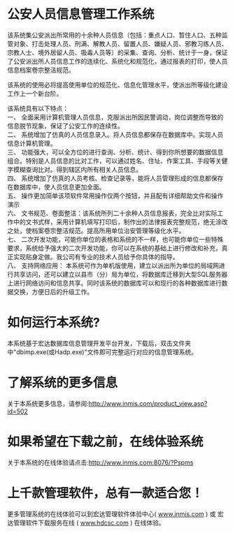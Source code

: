 # 公安人员信息管理工作系统

该系统集公安派出所常用的十余种人员信息（包括：重点人口、暂住人口、五种监管对象、打击处理人员、刑满、解教人员、留置人员、嫌疑人员、邪教习练人员、宗教人士、境外居留人员、吸毒人员等）的采集、查询、分析、统计于一身，保证了公安派出所人员信息工作的连续化、系统化和规范化，通过报表的打印，使人员信息档案卷宗整洁规范。

该系统的使用必将提高使用单位的规范化、信息化管理水平，使派出所等级化建设工作上一个新台阶。

该系统具有以下特点：   
一、 全面采用计算机管理人员信息，克服派出所因民警调动，岗位调整而导致的信息脱节现象，保证了公安工作的连续性。   
二、 系统增加了仿真的人员信息录入。将人员信息都保存在数据库中。实现人员信息计算机管理。   
三、 功能强大，可以全方位的进行查询、分析、统计、得到你所想要的数据信息组合。特别是人员信息的比对工作，可以通过姓名、住址、作案工具、手段等关健字模糊查询比对。得到辖区内所有相关人员信息。   
四、 系统增加了仿真的人员考核、检查记录等，能将人员管理形成的信息都保存在数据库中，使人员信息更加全面。   
五、 操作更加简单该项软件常用操作仅两个按钮，并且配有详细帮助文件和操作演示   
六、 文书规范、卷面整洁：该系统所列二十余种人员信息报表，完全比对实际工作中的文书式样，采用计算机填写打印后，制作出的法律报表完整规范，绝无涂改之处，使档案卷宗整洁规范。提高所用单位治安管理等级化水平。   
七、 二次开发功能，可能你单位的表格和系统的不一样，也可能你单位一些特殊要求，系统给予强大的二次开发功能，你可以在系统的基础上进行修改和补充，真正实现贴身定做。我公司有专业的技术人员给予你具体的指导。   
八、 支持网络应用： 本系统可作为单机版使用，建立以派出所为单位的局域网进行共享访问，还可以建立以县市（分）局为单位，将数据库迁移到大型SQL服务器上进行网络访问和信息共享。同时该系统的数据库可以和现行的各种数据库进行数据交换，方便日后的升级工作。

# 如何运行本系统?

本系统基于宏达数据库信息管理开发平台开发，下载后，双击文件夹中"dbimp.exe(或Hadp.exe)"文件即可完整运行对应的信息管理系统。

# 了解系统的更多信息

关于本系统更多信息，请参阅:http://www.inmis.com/product_view.asp?id=502

# 如果希望在下载之前，在线体验系统

关于本系统的在线体验请点击:http://www.inmis.com:8076/?Pspms

# 上千款管理软件，总有一款适合您！

更多管理系统的在线体验可以到宏达管理软件体验中心( www.inmis.com ) 或 宏达管理软件下载服务在线 ( www.hdcsc.com ) 在线体验。



